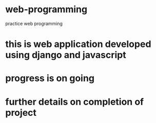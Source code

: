 # web-programming
practice web programming

# this is web application developed using django and javascript 
# progress is on going 
# further details on completion of project
